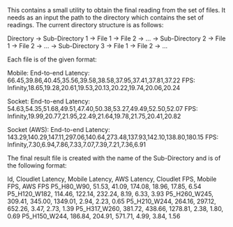 This contains a small utility to obtain the final reading from the set of files.
It needs as an input the path to the directory which contains the set of readings.
The current directory structure is as follows:

Directory
  -> Sub-Directory 1
  	 -> File 1
  	 -> File 2
  	 -> ...
  -> Sub-Directory 2
  	 -> File 1
  	 -> File 2
  	 -> ...
  -> Sub-Directory 3
  	 -> File 1
  	 -> File 2
  	 -> ...

Each file is of the given format:

Mobile:
End-to-end Latency: 66.45,39.86,40.45,35.56,39.58,38.58,37.95,37.41,37.81,37.22
FPS: Infinity,18.65,19.28,20.61,19.53,20.13,20.22,19.74,20.06,20.24

Socket:
End-to-end Latency: 54.63,54.35,51.68,49.51,47.40,50.38,53.27,49.49,52.50,52.07
FPS: Infinity,19.99,20.77,21.95,22.49,21.64,19.78,21.75,20.41,20.82

Socket (AWS):
End-to-end Latency: 143.29,140.29,147.11,297.06,140.64,273.48,137.93,142.10,138.80,180.15
FPS: Infinity,7.30,6.94,7.86,7.33,7.07,7.39,7.21,7.36,6.91

The final result file is created with the name of the Sub-Directory and is of the 
following format:

Id, Cloudlet Latency, Mobile Latency, AWS Latency, Cloudlet FPS, Mobile FPS, AWS FPS
P5_H80_W90, 51.53, 41.09, 174.08, 18.96, 17.85, 6.54
P5_H120_W182, 114.46, 122.14, 232.24, 8.19, 6.33, 3.93
P5_H260_W245, 309.41, 345.00, 1349.01, 2.94, 2.23, 0.65
P5_H210_W244, 264.16, 297.12, 652.26, 3.47, 2.73, 1.39
P5_H317_W260, 381.72, 438.66, 1278.81, 2.38, 1.80, 0.69
P5_H150_W244, 186.84, 204.91, 571.71, 4.99, 3.84, 1.56
